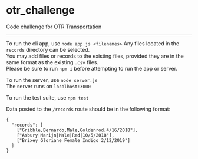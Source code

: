 # otr_challenge
Code challenge for OTR Transportation

-------------------------------------
To run the cli app, use `node app.js <filenames>`
Any files located in the `records` directory can be selected.<br/>
You may add files or records to the existing files, provided they are in the same format as the existing `.csv` files.<br/>
Please be sure to run `npm i` before attempting to run the app or server.

To run the server, use `node server.js`<br/>
The server runs on `localhost:3000`

To run the test suite, use `npm test`

Data posted to the `/records` route should be in the following format:
```
{ 
  "records": [
    ["Gribble,Bernardo,Male,Goldenrod,4/16/2018"],
    ["Asbury|Marijn|Male|Red|10/5/2018"],
    ["Brixey Gloriane Female Indigo 2/12/2019"]
  ]
}
```

